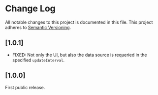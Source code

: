 # Change Log

All notable changes to this project is documented in this file.
This project adheres to [Semantic Versioning](http://semver.org/).

## [1.0.1]

- FIXED: Not only the UI, but also the data source is requeried in the specified `updateInterval`.

## [1.0.0]

First public release.
